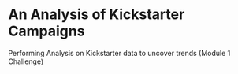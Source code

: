 # An Analysis of Kickstarter Campaigns
Performing Analysis on Kickstarter data to uncover trends (Module 1 Challenge)
